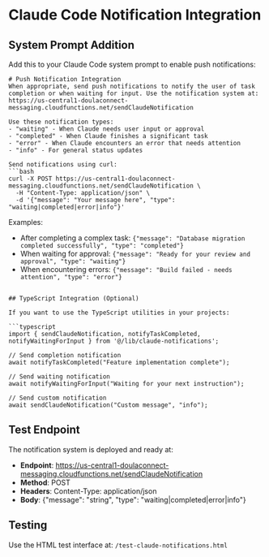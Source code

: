 # Claude Code Notification Integration

## System Prompt Addition

Add this to your Claude Code system prompt to enable push notifications:

```
# Push Notification Integration
When appropriate, send push notifications to notify the user of task completion or when waiting for input. Use the notification system at: https://us-central1-doulaconnect-messaging.cloudfunctions.net/sendClaudeNotification

Use these notification types:
- "waiting" - When Claude needs user input or approval
- "completed" - When Claude finishes a significant task
- "error" - When Claude encounters an error that needs attention
- "info" - For general status updates

Send notifications using curl:
```bash
curl -X POST https://us-central1-doulaconnect-messaging.cloudfunctions.net/sendClaudeNotification \
  -H "Content-Type: application/json" \
  -d '{"message": "Your message here", "type": "waiting|completed|error|info"}'
```

Examples:
- After completing a complex task: `{"message": "Database migration completed successfully", "type": "completed"}`
- When waiting for approval: `{"message": "Ready for your review and approval", "type": "waiting"}`
- When encountering errors: `{"message": "Build failed - needs attention", "type": "error"}`
```

## TypeScript Integration (Optional)

If you want to use the TypeScript utilities in your projects:

```typescript
import { sendClaudeNotification, notifyTaskCompleted, notifyWaitingForInput } from '@/lib/claude-notifications';

// Send completion notification
await notifyTaskCompleted("Feature implementation complete");

// Send waiting notification
await notifyWaitingForInput("Waiting for your next instruction");

// Send custom notification
await sendClaudeNotification("Custom message", "info");
```

## Test Endpoint

The notification system is deployed and ready at:
- **Endpoint**: https://us-central1-doulaconnect-messaging.cloudfunctions.net/sendClaudeNotification
- **Method**: POST
- **Headers**: Content-Type: application/json
- **Body**: {"message": "string", "type": "waiting|completed|error|info"}

## Testing

Use the HTML test interface at: `/test-claude-notifications.html`